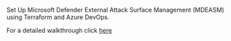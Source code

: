Set Up Microsoft Defender External Attack Surface Management (MDEASM) using Terraform and Azure DevOps. 

For a detailed walkthrough click [here](https://gwilkinson01.github.io/2024/09/11/html.html)
